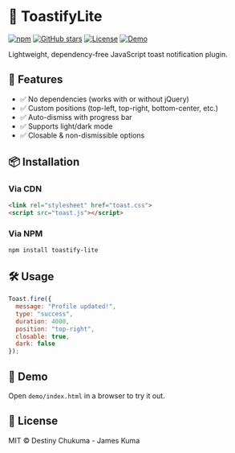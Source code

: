 # 🍞 ToastifyLite

[![npm](https://img.shields.io/npm/v/toastify-lite.svg)](https://www.npmjs.com/package/toastify-lite)
[![GitHub stars](https://img.shields.io/github/stars/iamkumadev/toastify-lite.svg?style=social)](https://github.com/iamkumadev/toastify-lite/stargazers)
[![License](https://img.shields.io/github/license/iamkumadev/toastify-lite.svg)](LICENSE)
[![Demo](https://img.shields.io/badge/demo-live-green)](https://iamkumadev.github.io/toastify-lite/)

Lightweight, dependency-free JavaScript toast notification plugin.


## 🚀 Features
- ✅ No dependencies (works with or without jQuery)
- ✅ Custom positions (top-left, top-right, bottom-center, etc.)
- ✅ Auto-dismiss with progress bar
- ✅ Supports light/dark mode
- ✅ Closable & non-dismissible options

## 📦 Installation

### Via CDN
```html
<link rel="stylesheet" href="toast.css">
<script src="toast.js"></script>
```

### Via NPM
```bash
npm install toastify-lite
```

## 🛠️ Usage
```js
Toast.fire({
  message: "Profile updated!",
  type: "success",
  duration: 4000,
  position: "top-right",
  closable: true,
  dark: false
});
```

## 📁 Demo
Open `demo/index.html` in a browser to try it out.

## 📜 License
MIT © Destiny Chukuma - James Kuma
